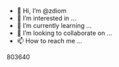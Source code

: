 - 👋 Hi, I’m @zdiom
- 👀 I’m interested in ...
- 🌱 I’m currently learning ...
- 💞️ I’m looking to collaborate on ...
- 📫 How to reach me ...

<!---
zdiom/zdiom is a ✨ special ✨ repository because its `README.md` (this file) appears on your GitHub profile.
You can click the Preview link to take a look at your changes.
--->

803640
